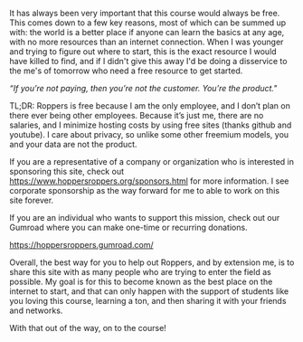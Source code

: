 It has always been very important that this course would always be free.
This comes down to a few key reasons, most of which can be summed up
with: the world is a better place if anyone can learn the basics at any
age, with no more resources than an internet connection. When I was
younger and trying to figure out where to start, this is the exact
resource I would have killed to find, and if I didn't give this away I'd
be doing a disservice to the me's of tomorrow who need a free resource
to get started.

*“If you’re not paying, then you’re not the customer. You’re the
product."*

TL;DR: Roppers is free because I am the only employee, and I don’t plan
on there ever being other employees. Because it’s just me, there are no
salaries, and I minimize hosting costs by using free sites (thanks
github and youtube). I care about privacy, so unlike some other freemium
models, you and your data are not the product. 

If you are a representative of a company or organization who is
interested in sponsoring this site, check out
<https://www.hoppersroppers.org/sponsors.html> for more information. I
see corporate sponsorship as the way forward for me to able to work on
this site forever. 

If you are an individual who wants to support this mission, check out
our Gumroad where you can make one-time or recurring donations.

<https://hoppersroppers.gumroad.com/> 

Overall, the best way for you to help out Roppers, and by extension me,
is to share this site with as many people who are trying to enter the
field as possible. My goal is for this to become known as the best place
on the internet to start, and that can only happen with the support of
students like you loving this course, learning a ton, and then sharing
it with your friends and networks. 

With that out of the way, on to the course! 
